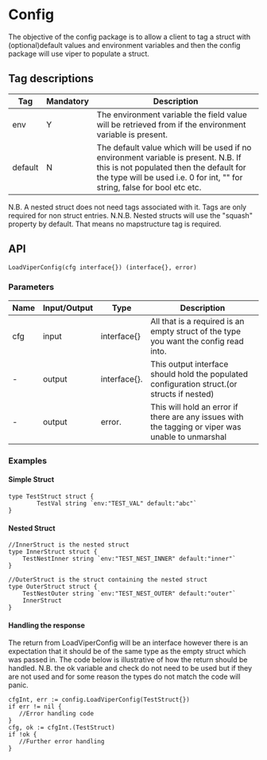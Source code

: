
# Config  
  
The objective of the config package is to allow a client to tag a struct with (optional)default values and environment variables and then the config package will use viper to populate a struct. 

## Tag descriptions
|  Tag|Mandatory  |Description|
|--|--|--|
| env |Y  |The environment variable the field value will be retrieved from if the environment variable is present.|
| default |N  |The default value which will be used if no environment variable is present. N.B. If this is not populated then the default for the type will be used i.e. 0 for int, "" for string, false for bool etc etc.|

N.B. A nested struct does not need tags associated with it. Tags are only required for non struct entries.
N.N.B. Nested structs will use the "squash" property by default. That means no mapstructure tag is required.

## API
```
LoadViperConfig(cfg interface{}) (interface{}, error)
```
### Parameters
|  Name|Input/Output  |Type|Description|
|--|--|--|--|
| cfg |input  |interface{}  | All that is a required is an empty struct of the type you want the config read into.  |
| - |output  |interface{}.  | This output interface should hold the populated configuration struct.(or structs if nested)  |
| - |output  |error.   |This will hold an error if there are any issues with the tagging or viper was unable to unmarshal |


    
### Examples
#### Simple Struct
```
type TestStruct struct {   
		TestVal string `env:"TEST_VAL" default:"abc"` 
}  
```
#### Nested Struct
```
//InnerStruct is the nested struct
type InnerStruct struct {
	TestNestInner string `env:"TEST_NEST_INNER" default:"inner"`
}

//OuterStruct is the struct containing the nested struct
type OuterStruct struct {
	TestNestOuter string `env:"TEST_NEST_OUTER" default:"outer"`
	InnerStruct
}
```
#### Handling the response
The return from LoadViperConfig will be an interface however there is an expectation that it should be of the same type as the empty struct which was passed in. The code below is illustrative of how the return should be handled. N.B. the ok variable and check do not need to be used but if they are not used and for some reason the types do not match the code will panic. 
```
cfgInt, err := config.LoadViperConfig(TestStruct{})  
if err != nil {  
   //Error handling code
}  
cfg, ok := cfgInt.(TestStruct)  
if !ok {  
   //Further error handling  
}
```